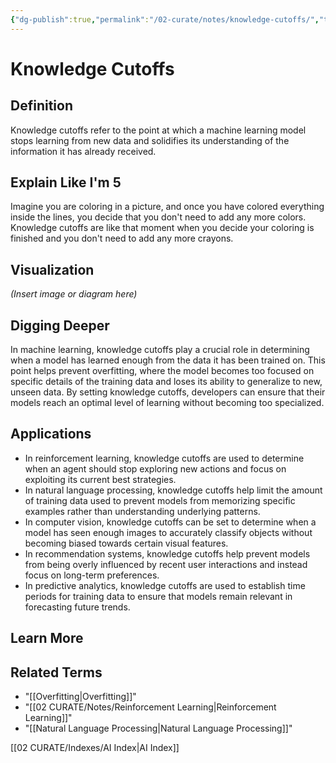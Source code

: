 ```yaml
---
{"dg-publish":true,"permalink":"/02-curate/notes/knowledge-cutoffs/","title":"Knowledge Cutoffs","tags":["ai","machine-learning","llms"]}
---
```


# Knowledge Cutoffs

## **Definition**  
Knowledge cutoffs refer to the point at which a machine learning model stops learning from new data and solidifies its understanding of the information it has already received.

## **Explain Like I'm 5**  
Imagine you are coloring in a picture, and once you have colored everything inside the lines, you decide that you don't need to add any more colors. Knowledge cutoffs are like that moment when you decide your coloring is finished and you don't need to add any more crayons.

## **Visualization**  
*(Insert image or diagram here)*

## **Digging Deeper**
In machine learning, knowledge cutoffs play a crucial role in determining when a model has learned enough from the data it has been trained on. This point helps prevent overfitting, where the model becomes too focused on specific details of the training data and loses its ability to generalize to new, unseen data. By setting knowledge cutoffs, developers can ensure that their models reach an optimal level of learning without becoming too specialized.

## **Applications**  
- In reinforcement learning, knowledge cutoffs are used to determine when an agent should stop exploring new actions and focus on exploiting its current best strategies.
- In natural language processing, knowledge cutoffs help limit the amount of training data used to prevent models from memorizing specific examples rather than understanding underlying patterns.
- In computer vision, knowledge cutoffs can be set to determine when a model has seen enough images to accurately classify objects without becoming biased towards certain visual features.
- In recommendation systems, knowledge cutoffs help prevent models from being overly influenced by recent user interactions and instead focus on long-term preferences.
- In predictive analytics, knowledge cutoffs are used to establish time periods for training data to ensure that models remain relevant in forecasting future trends.

## **Learn More**  


## **Related Terms**  
- "[[Overfitting\|Overfitting]]"
- "[[02 CURATE/Notes/Reinforcement Learning\|Reinforcement Learning]]"
- "[[Natural Language Processing\|Natural Language Processing]]"

[[02 CURATE/Indexes/AI Index\|AI Index]]